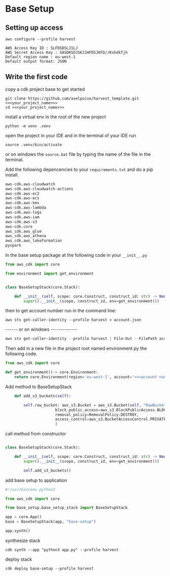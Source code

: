 # Base Setup
## Setting up access

```shell
aws configure --profile harvest

AWS Access Key ID : SLFDSDSLJ1LJ
AWS Secret Access Key : SASDKSDJSKJJHFDSJKFD//Kshdkfjh
Default region name : eu-west-1
Default output format: JSON

```

## Write the first code
copy a cdk project base to get started
```shell
git clone https://github.com/axelpoise/harvest_template.git <<<your_project_name>>>
cd <<<your_project_name>>>
```
install a virtual env in the root of the new project
```shell
python -m venv .venv
```
open the project in your IDE and in the terminal of your IDE run
```shell
source .venv/bin/activate
```
or on windows the `source.bat` file by typing the name of the file in the terminal.


Add the following depencencies to your `requirements.txt` and do a pip install.
```requirements.txt
aws-cdk.aws-cloudwatch
aws-cdk.aws-cloudwatch-actions
aws-cdk.aws-ec2
aws-cdk.aws-ecs
aws-cdk.aws-kms
aws-cdk.aws-lambda
aws-cdk.aws-logs
aws-cdk.aws-iam
aws-cdk.aws-s3
aws-cdk.core
aws_cdk.aws_glue
aws_cdk.aws_athena
aws_cdk.aws_lakeformation
pyspark
```
In the base setup package at the following code in your `__init__.py`
```python
from aws_cdk import core

from environment import get_environment


class BaseSetupStack(core.Stack):

    def __init__(self, scope: core.Construct, construct_id: str) -> None:
        super().__init__(scope, construct_id, env=get_environment())
```

then to get account number run in the command line:

```shell
aws sts get-caller-identity --profile harvest > account.json
````
------ or on windows -------------
```powershell
aws sts get-caller-identity --profile harvest | File-Out --FilePath account.json
```

Then add in a new file in the project root named environment.py the following code.
```python
from aws_cdk import core

def get_environment()-> core.Environment:
    return core.Environment(region='eu-west-1', account='<<<account number>>>')
```

Add method to BaseSetupStack
```python
    def add_s3_buckets(self):

        self.raw_bucket: aws_s3.Bucket = aws_s3.Bucket(self, "RawBucket",
                      block_public_access=aws_s3.BlockPublicAccess.BLOCK_ALL,
                      removal_policy=RemovalPolicy.DESTROY,
                      access_control=aws_s3.BucketAccessControl.PRIVATE,
                      )
```
call method from constructor
```python

class BaseSetupStack(core.Stack):

    def __init__(self, scope: core.Construct, construct_id: str) -> None:
        super().__init__(scope, construct_id, env=get_environment())

        self.add_s3_buckets()
```
add base setup to application
```python
#!/usr/bin/env python3

from aws_cdk import core

from base_setup.base_setup_stack import BaseSetupStack

app = core.App()
base = BaseSetupStack(app, "base-setup")

app.synth()
```

synthesize stack
```shell
cdk synth --app "python3 app.py" --profile harvest
```
deploy stack
```shell
cdk deploy base-setup --profile harvest
```
